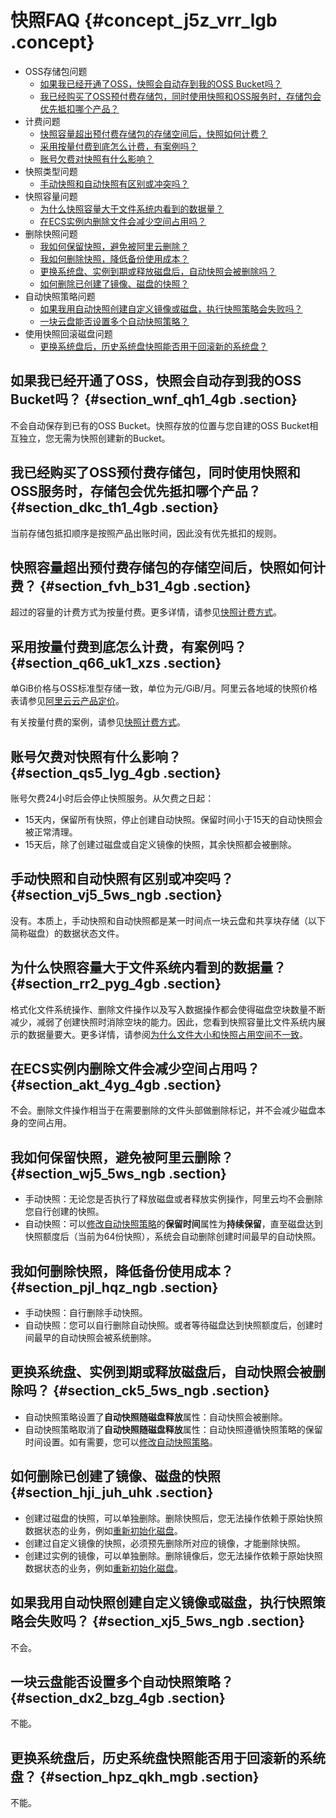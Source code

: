 # 快照FAQ {#concept_j5z_vrr_lgb .concept}

-   OSS存储包问题
    -   [如果我已经开通了OSS，快照会自动存到我的OSS Bucket吗？](cn.zh-CN/快照/常见问题/快照FAQ.md#section_wnf_qh1_4gb)
    -   [我已经购买了OSS预付费存储包，同时使用快照和OSS服务时，存储包会优先抵扣哪个产品？](cn.zh-CN/快照/常见问题/快照FAQ.md#section_dkc_th1_4gb)
-   计费问题
    -   [快照容量超出预付费存储包的存储空间后，快照如何计费？](cn.zh-CN/快照/常见问题/快照FAQ.md#section_fvh_b31_4gb)
    -   [采用按量付费到底怎么计费，有案例吗？](#section_q66_uk1_xzs)
    -   [账号欠费对快照有什么影响？](cn.zh-CN/快照/常见问题/快照FAQ.md#section_qs5_lyg_4gb)
-   快照类型问题
    -   [手动快照和自动快照有区别或冲突吗？](cn.zh-CN/快照/常见问题/快照FAQ.md#section_vj5_5ws_ngb)
-   快照容量问题
    -   [为什么快照容量大于文件系统内看到的数据量？](cn.zh-CN/快照/常见问题/快照FAQ.md#section_rr2_pyg_4gb)
    -   [在ECS实例内删除文件会减少空间占用吗？](cn.zh-CN/快照/常见问题/快照FAQ.md#section_akt_4yg_4gb)
-   删除快照问题
    -   [我如何保留快照，避免被阿里云删除？](cn.zh-CN/快照/常见问题/快照FAQ.md#section_wj5_5ws_ngb)
    -   [我如何删除快照，降低备份使用成本？](cn.zh-CN/快照/常见问题/快照FAQ.md#section_pjl_hqz_ngb)
    -   [更换系统盘、实例到期或释放磁盘后，自动快照会被删除吗？](cn.zh-CN/快照/常见问题/快照FAQ.md#section_ck5_5ws_ngb)
    -   [如何删除已创建了镜像、磁盘的快照？](cn.zh-CN/快照/常见问题/快照FAQ.md#section_hji_juh_uhk)
-   自动快照策略问题
    -   [如果我用自动快照创建自定义镜像或磁盘，执行快照策略会失败吗？](cn.zh-CN/快照/常见问题/快照FAQ.md#section_xj5_5ws_ngb)
    -   [一块云盘能否设置多个自动快照策略？](cn.zh-CN/快照/常见问题/快照FAQ.md#section_dx2_bzg_4gb)
-   使用快照回滚磁盘问题
    -   [更换系统盘后，历史系统盘快照能否用于回滚新的系统盘？](cn.zh-CN/快照/常见问题/快照FAQ.md#section_hpz_qkh_mgb)

## 如果我已经开通了OSS，快照会自动存到我的OSS Bucket吗？ {#section_wnf_qh1_4gb .section}

不会自动保存到已有的OSS Bucket。快照存放的位置与您自建的OSS Bucket相互独立，您无需为快照创建新的Bucket。

## 我已经购买了OSS预付费存储包，同时使用快照和OSS服务时，存储包会优先抵扣哪个产品？ {#section_dkc_th1_4gb .section}

当前存储包抵扣顺序是按照产品出账时间，因此没有优先抵扣的规则。

## 快照容量超出预付费存储包的存储空间后，快照如何计费？ {#section_fvh_b31_4gb .section}

超过的容量的计费方式为按量付费。更多详情，请参见[快照计费方式](../../../../cn.zh-CN/产品定价/快照计费方式.md#)。

## 采用按量付费到底怎么计费，有案例吗？ {#section_q66_uk1_xzs .section}

单GiB价格与OSS标准型存储一致，单位为元/GiB/月。阿里云各地域的快照价格表请参见[阿里云云产品定价](https://www.aliyun.com/price/product#/disk/detail)。

有关按量付费的案例，请参见[快照计费方式](../../../../cn.zh-CN/产品定价/快照计费方式.md#)。

## 账号欠费对快照有什么影响？ {#section_qs5_lyg_4gb .section}

账号欠费24小时后会停止快照服务。从欠费之日起：

-   15天内，保留所有快照，停止创建自动快照。保留时间小于15天的自动快照会被正常清理。
-   15天后，除了创建过磁盘或自定义镜像的快照，其余快照都会被删除。

## 手动快照和自动快照有区别或冲突吗？ {#section_vj5_5ws_ngb .section}

没有。本质上，手动快照和自动快照都是某一时间点一块云盘和共享块存储（以下简称磁盘）的数据状态文件。

## 为什么快照容量大于文件系统内看到的数据量？ {#section_rr2_pyg_4gb .section}

格式化文件系统操作、删除文件操作以及写入数据操作都会使得磁盘空块数量不断减少，减弱了创建快照时消除空块的能力。因此，您看到快照容量比文件系统内展示的数据量要大。更多详情，请参阅[为什么文件大小和快照占用空间不一致](cn.zh-CN/快照/常见问题/为什么文件系统容量和快照大小不一致.md#)。

## 在ECS实例内删除文件会减少空间占用吗？ {#section_akt_4yg_4gb .section}

不会。删除文件操作相当于在需要删除的文件头部做删除标记，并不会减少磁盘本身的空间占用。

## 我如何保留快照，避免被阿里云删除？ {#section_wj5_5ws_ngb .section}

-   手动快照：无论您是否执行了释放磁盘或者释放实例操作，阿里云均不会删除您自行创建的快照。
-   自动快照：可以[修改自动快照策略](cn.zh-CN/快照/使用快照/使用自动快照策略.md#)的**保留时间**属性为**持续保留**，直至磁盘达到快照额度后（当前为64份快照），系统会自动删除创建时间最早的自动快照。

## 我如何删除快照，降低备份使用成本？ {#section_pjl_hqz_ngb .section}

-   手动快照：自行删除手动快照。
-   自动快照：您可以自行删除自动快照。或者等待磁盘达到快照额度后，创建时间最早的自动快照会被系统删除。

## 更换系统盘、实例到期或释放磁盘后，自动快照会被删除吗？ {#section_ck5_5ws_ngb .section}

-   自动快照策略设置了**自动快照随磁盘释放**属性：自动快照会被删除。
-   自动快照策略取消了**自动快照随磁盘释放**属性：自动快照遵循快照策略的保留时间设置。如有需要，您可以[修改自动快照策略](cn.zh-CN/快照/使用快照/使用自动快照策略.md#)。

## 如何删除已创建了镜像、磁盘的快照 {#section_hji_juh_uhk .section}

-   创建过磁盘的快照，可以单独删除。删除快照后，您无法操作依赖于原始快照数据状态的业务，例如[重新初始化磁盘](../../../../cn.zh-CN/块存储/云盘/重新初始化云盘.md#)。
-   创建过自定义镜像的快照，必须预先删除所对应的镜像，才能删除快照。
-   创建过实例的镜像，可以单独删除。删除镜像后，您无法操作依赖于原始快照数据状态的业务，例如[重新初始化磁盘](../../../../cn.zh-CN/块存储/云盘/重新初始化云盘.md#)。

## 如果我用自动快照创建自定义镜像或磁盘，执行快照策略会失败吗？ {#section_xj5_5ws_ngb .section}

不会。

## 一块云盘能否设置多个自动快照策略？ {#section_dx2_bzg_4gb .section}

不能。

## 更换系统盘后，历史系统盘快照能否用于回滚新的系统盘？ {#section_hpz_qkh_mgb .section}

不能。

